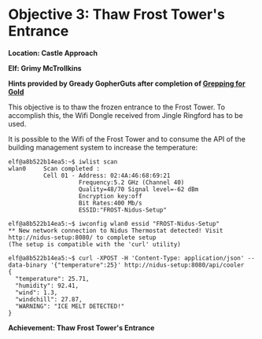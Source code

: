 
# Objective 3: Thaw Frost Tower's Entrance
**Location: Castle Approach**

**Elf: Grimy McTrollkins**

**Hints provided by Gready GopherGuts after completion of [Grepping for Gold](https://github.com/joergschwarzwaelder/hhc2021/blob/master/Additional/Grepping%20for%20Gold.md)**

This objective is to thaw the frozen entrance to the Frost Tower.
To accomplish this, the Wifi Dongle received from Jingle Ringford has to be used.

It is possible to the Wifi of the Frost Tower and to consume the API of the building management system to increase the temperature:
```
elf@a8b522b14ea5:~$ iwlist scan
wlan0     Scan completed :
          Cell 01 - Address: 02:4A:46:68:69:21
                    Frequency:5.2 GHz (Channel 40)
                    Quality=48/70 Signal level=-62 dBm
                    Encryption key:off
                    Bit Rates:400 Mb/s
                    ESSID:"FROST-Nidus-Setup"
 
elf@a8b522b14ea5:~$ iwconfig wlan0 essid "FROST-Nidus-Setup"
** New network connection to Nidus Thermostat detected! Visit http://nidus-setup:8080/ to complete setup
(The setup is compatible with the 'curl' utility)

elf@a8b522b14ea5:~$ curl -XPOST -H 'Content-Type: application/json' --data-binary '{"temperature":25}' http://nidus-setup:8080/api/cooler
{
  "temperature": 25.71,
  "humidity": 92.41,
  "wind": 1.3,
  "windchill": 27.87,
  "WARNING": "ICE MELT DETECTED!"
}
```

**Achievement: Thaw Frost Tower's Entrance**
